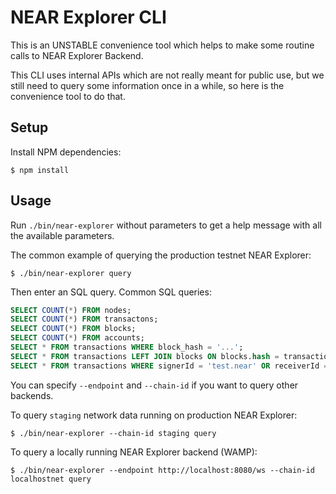 # NEAR Explorer CLI

This is an UNSTABLE convenience tool which helps to make some routine calls to NEAR Explorer
Backend.

This CLI uses internal APIs which are not really meant for public use, but we still need to query
some information once in a while, so here is the convenience tool to do that.

## Setup

Install NPM dependencies:

```
$ npm install
```

## Usage

Run `./bin/near-explorer` without parameters to get a help message with all the available
parameters.

The common example of querying the production testnet NEAR Explorer:

```
$ ./bin/near-explorer query
```

Then enter an SQL query. Common SQL queries:

```sql
SELECT COUNT(*) FROM nodes;
SELECT COUNT(*) FROM transactons;
SELECT COUNT(*) FROM blocks;
SELECT COUNT(*) FROM accounts;
SELECT * FROM transactions WHERE block_hash = '...';
SELECT * FROM transactions LEFT JOIN blocks ON blocks.hash = transactions.block_hash ORDER BY blocks.height DESC LIMIT 10;
SELECT * FROM transactions WHERE signerId = 'test.near' OR receiverId = 'test.near';
```

You can specify `--endpoint` and `--chain-id` if you want to query other backends.

To query `staging` network data running on production NEAR Explorer:

```
$ ./bin/near-explorer --chain-id staging query
```

To query a locally running NEAR Explorer backend (WAMP):

```
$ ./bin/near-explorer --endpoint http://localhost:8080/ws --chain-id localhostnet query
```
